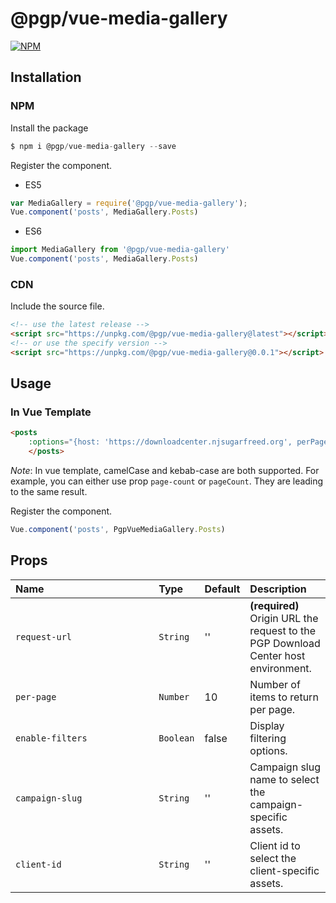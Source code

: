 # @pgp/vue-media-gallery

[![NPM](https://nodei.co/npm/@pgp/vue-media-gallery.png)](https://nodei.co/npm/@pgp/vue-media-gallery/)

## Installation

### NPM
Install the package
```js
$ npm i @pgp/vue-media-gallery --save
```

Register the component.
- ES5
```js
var MediaGallery = require('@pgp/vue-media-gallery');
Vue.component('posts', MediaGallery.Posts)
```

- ES6
```js
import MediaGallery from '@pgp/vue-media-gallery'
Vue.component('posts', MediaGallery.Posts)
```

### CDN

Include the source file.
```html
<!-- use the latest release -->
<script src="https://unpkg.com/@pgp/vue-media-gallery@latest"></script>
<!-- or use the specify version -->
<script src="https://unpkg.com/@pgp/vue-media-gallery@0.0.1"></script>
```

## Usage

### In Vue Template
```html
<posts
    :options="{host: 'https://downloadcenter.njsugarfreed.org', perPage: 10, campaign: 'nj-sugarfreed'}">
    </posts>
```

*Note*: In vue template, camelCase and kebab-case are both supported. For example, you can either use prop `page-count` or `pageCount`. They are leading to the same result.

Register the component.
```js
Vue.component('posts', PgpVueMediaGallery.Posts)
```

## Props

| Name&nbsp;&nbsp;&nbsp;&nbsp;&nbsp;&nbsp;&nbsp;&nbsp;&nbsp;&nbsp;&nbsp;&nbsp;&nbsp;&nbsp;&nbsp;&nbsp;&nbsp;&nbsp;&nbsp;&nbsp;&nbsp;&nbsp;&nbsp;&nbsp;&nbsp;&nbsp;&nbsp;&nbsp;&nbsp;&nbsp;&nbsp;&nbsp;&nbsp;&nbsp;&nbsp;&nbsp;&nbsp;&nbsp;&nbsp; | Type | Default | Description |
| ----------------- | :--- | :--- | :--- |
| `request-url`      | `String` | '' |  **(required)** Origin URL the request to the PGP Download Center host environment.  |
| `per-page`      | `Number` | 10 | Number of items to return per page.|
| `enable-filters`      | `Boolean` | false | Display filtering options.|
| `campaign-slug`      | `String` | '' | Campaign slug name to select the campaign-specific assets.|
| `client-id`      | `String` | '' | Client id to select the client-specific assets.|


